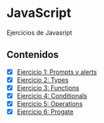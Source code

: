 # JavaScript
Ejercicios de Javasript

## Contenidos 
- [x] [Ejercicio 1: Prompts y alerts](Ejercicio01)
- [x] [Ejercicio 2: Types](Ejercicio02)
- [x] [Ejercicio 3: Functions](Ejercicio03)
- [x] [Ejercicio 4: Conditionals](Ejercicio04)
- [x] [Ejercicio 5: Operations](Ejercicio05)
- [x] [Ejercicio 6: Progate](Ejercicio06.png)